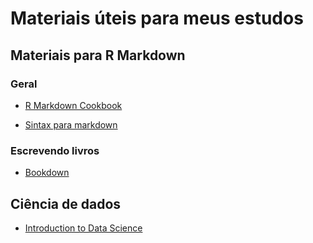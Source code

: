 # Materiais úteis para meus estudos

## Materiais para R Markdown

### Geral

- [R Markdown Cookbook](https://bookdown.org/yihui/rmarkdown-cookbook/)

- [Sintax para markdown](https://www.markdownguide.org/basic-syntax/)

### Escrevendo livros

- [Bookdown](https://bookdown.org/yihui/bookdown/)

## Ciência de dados

- [Introduction to Data Science](https://rafalab.github.io/dsbook/)



